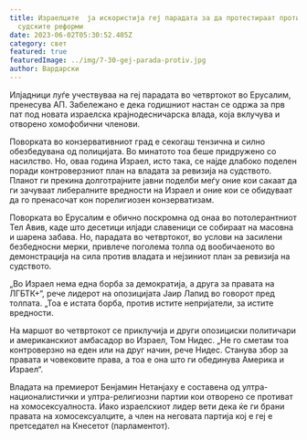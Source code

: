 ```yaml
---
title: Израелците  ја искористија геј парадата за да протестираат против
  судските реформи
date: 2023-06-02T05:30:52.405Z
category: свет
featured: true
featuredImage: ../img/7-30-gej-parada-protiv.jpg
author: Вардарски
---
```

Илјадници луѓе учествуваа на геј парадата во четвртокот во Ерусалим, пренесува АП. Забележано е дека годишниот настан се одржа за прв пат под новата израелска крајнодесничарска влада, која вклучува и отворено хомофобични членови.

Поворката во конзервативниот град е секогаш тензична и силно обезбедувана од полицијата. Во минатото тоа беше придружено со насилство. Но, оваа година Израел, исто така, се најде длабоко поделен поради контроверзниот план на владата за ревизија на судството. Планот ги прекина долготрајните јавни поделби меѓу оние кои сакаат да ги зачуваат либералните вредности на Израел и оние кои се обидуваат да го пренасочат кон порелигиозен конзерватизам.

Поворката во Ерусалим е обично поскромна од онаа во потолерантниот Тел Авив, каде што десетици илјади славеници се собираат на масовна и шарена забава. Но, парадата во четвртокот, во услови на засилени безбедносни мерки, привлече поголема толпа од вообичаеното во демонстрација на сила против владата и нејзиниот план за ревизија на судството.

„Во Израел нема една борба за демократија, а друга за правата на ЛГБТК+“, рече лидерот на опозицијата Јаир Лапид во говорот пред толпата. „Тоа е истата борба, против истите непријатели, за истите вредности.

На маршот во четвртокот се приклучија и други опозициски политичари и американскиот амбасадор во Израел, Том Нидес. „Не го сметам тоа контроверзно на еден или на друг начин, рече Нидес. Станува збор за правата и човековите права, а тоа е она што ги обединува Америка и Израел“.

Владата на премиерот Бенјамин Нетанјаху е составена од ултра-националистички и ултра-религиозни партии кои отворено се противат на хомосексуалноста. Иако израелскиот лидер вети дека ќе ги брани правата на хомосексуалците, а член на неговата партија кој е геј е претседател на Кнесетот (парламентот).